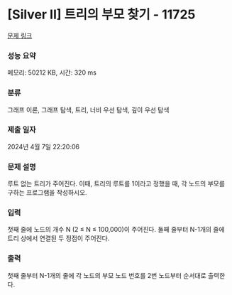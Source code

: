 # [Silver II] 트리의 부모 찾기 - 11725 

[문제 링크](https://www.acmicpc.net/problem/11725) 

### 성능 요약

메모리: 50212 KB, 시간: 320 ms

### 분류

그래프 이론, 그래프 탐색, 트리, 너비 우선 탐색, 깊이 우선 탐색

### 제출 일자

2024년 4월 7일 22:20:06

### 문제 설명

<p>루트 없는 트리가 주어진다. 이때, 트리의 루트를 1이라고 정했을 때, 각 노드의 부모를 구하는 프로그램을 작성하시오.</p>

### 입력 

 <p>첫째 줄에 노드의 개수 N (2 ≤ N ≤ 100,000)이 주어진다. 둘째 줄부터 N-1개의 줄에 트리 상에서 연결된 두 정점이 주어진다.</p>

### 출력 

 <p>첫째 줄부터 N-1개의 줄에 각 노드의 부모 노드 번호를 2번 노드부터 순서대로 출력한다.</p>

